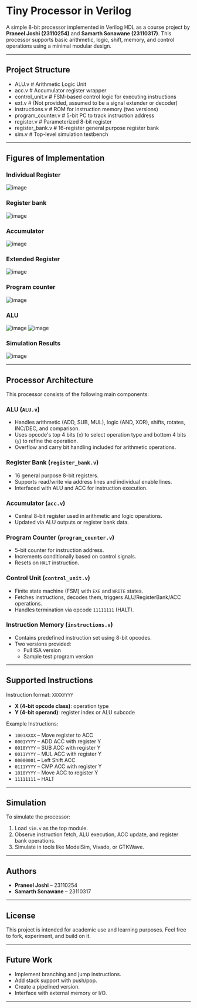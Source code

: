 # Tiny Processor in Verilog

A simple 8-bit processor implemented in Verilog HDL as a course project by **Praneel Joshi (23110254)** and **Samarth Sonawane (23110317)**. This processor supports basic arithmetic, logic, shift, memory, and control operations using a minimal modular design.

---

## Project Structure
- ALU.v # Arithmetic Logic Unit 
- acc.v # Accumulator register wrapper
- control_unit.v # FSM-based control logic for executing instructions
- ext.v # (Not provided, assumed to be a signal extender or decoder)
- instructions.v # ROM for instruction memory (two versions)
- program_counter.v # 5-bit PC to track instruction address
- register.v # Parameterized 8-bit register
- register_bank.v # 16-register general purpose register bank
- sim.v # Top-level simulation testbench

---
## Figures of Implementation
### Individual Register
![image](https://github.com/user-attachments/assets/594a9e1e-1e57-4d9b-ad46-824f58b99d48)

### Register bank
![image](https://github.com/user-attachments/assets/56cb5481-4ef2-4331-bf13-c582f4e6c87f)

### Accumulator
![image](https://github.com/user-attachments/assets/036f5b59-849f-49bd-9bdd-d050cd6c4132)

### Extended Register
![image](https://github.com/user-attachments/assets/80221bc7-06d7-4a33-821e-7810bbbc3456)

### Program counter
![image](https://github.com/user-attachments/assets/846b2d93-1f81-4b8e-a2dc-4bd5a97d99ca)

### ALU
![image](https://github.com/user-attachments/assets/2101db8f-4456-4d46-b0ea-73908fa2b6bc)
![image](https://github.com/user-attachments/assets/c9c2d03e-9db6-4543-85d4-d6f550aff36f)

### Simulation Results
![image](https://github.com/user-attachments/assets/345c7e4f-5ab7-4aba-93ec-3f2a259e26eb)


---

## Processor Architecture

This processor consists of the following main components:

### ALU (`ALU.v`)
- Handles arithmetic (ADD, SUB, MUL), logic (AND, XOR), shifts, rotates, INC/DEC, and comparison.
- Uses opcode's top 4 bits (`x`) to select operation type and bottom 4 bits (`y`) to refine the operation.
- Overflow and carry bit handling included for arithmetic operations.

### Register Bank (`register_bank.v`)
- 16 general purpose 8-bit registers.
- Supports read/write via address lines and individual enable lines.
- Interfaced with ALU and ACC for instruction execution.

### Accumulator (`acc.v`)
- Central 8-bit register used in arithmetic and logic operations.
- Updated via ALU outputs or register bank data.

### Program Counter (`program_counter.v`)
- 5-bit counter for instruction address.
- Increments conditionally based on control signals.
- Resets on `HALT` instruction.

### Control Unit (`control_unit.v`)
- Finite state machine (FSM) with `EXE` and `WRITE` states.
- Fetches instructions, decodes them, triggers ALU/RegisterBank/ACC operations.
- Handles termination via opcode `11111111` (HALT).

### Instruction Memory (`instructions.v`)
- Contains predefined instruction set using 8-bit opcodes.
- Two versions provided:
  - Full ISA version
  - Sample test program version

---

## Supported Instructions

Instruction format: `XXXXYYYY`

- **X (4-bit opcode class)**: operation type
- **Y (4-bit operand)**: register index or ALU subcode

Example Instructions:
- `1001XXXX` – Move register to ACC
- `0001YYYY` – ADD ACC with register Y
- `0010YYYY` – SUB ACC with register Y
- `0011YYYY` – MUL ACC with register Y
- `00000001` – Left Shift ACC
- `0111YYYY` – CMP ACC with register Y
- `1010YYYY` – Move ACC to register Y
- `11111111` – HALT

---

## Simulation

To simulate the processor:

1. Load `sim.v` as the top module.
2. Observe instruction fetch, ALU execution, ACC update, and register bank operations.
3. Simulate in tools like ModelSim, Vivado, or GTKWave.

---

## Authors

- **Praneel Joshi** – 23110254  
- **Samarth Sonawane** – 23110317  

---

## License

This project is intended for academic use and learning purposes. Feel free to fork, experiment, and build on it.

---

## Future Work

- Implement branching and jump instructions.
- Add stack support with push/pop.
- Create a pipelined version.
- Interface with external memory or I/O.

---
